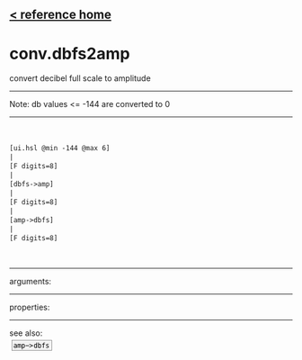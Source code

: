 [< reference home](ceammc_lib.html)
---

# conv.dbfs2amp


convert decibel full scale to amplitude

---

Note: db values &lt;= -144 are converted to 0
<br>


---


```


[ui.hsl @min -144 @max 6]
|
[F digits=8]
|
[dbfs->amp]
|
[F digits=8]
|
[amp->dbfs]
|
[F digits=8]

            
```

---
arguments:


---
properties:


---
see also:<br>
[![amp-&gt;dbfs](img/object_amp-&gt;dbfs.png)](amp->dbfs.html)
